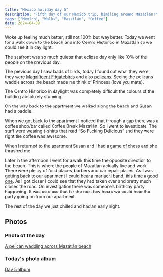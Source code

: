 ```yaml
---
title: "Mexico holiday day 5"
description: "Fifth day of our Mexico trip, bimbling around Mazatlán!"
tags: ["Mexico", "Walks", "Mazatlán", "Coffee"]
date: 2024-04-09
---
```


Woke up feeling much better, still not 100% but way better. Today we went for a walk down to the beach and into Centro Historico in Mazatlán so we could see it in day light.

The seafront was so much quieter that eclipse day only like 10% of the people on the previous day.

The previous day I saw loads of birds, today I found out what they were, they were [Magnificent Frigatebirds](https://en.wikipedia.org/wiki/Magnificent_frigatebird) and also [pelicans](https://en.wikipedia.org/wiki/Pelican). Seeing the pelicans waddle across the beach made me think of Princess (love you mate).

The Centro Historico in daylight was completely difficult the colours of the building absolutely stunning.

On the way back to the apartment we walked along the beach and Susan had a paddle.

When we got back to the apartment I noticed that through a gap there was a coffee shop/bar called [Coffee Break Mazatlán](https://maps.app.goo.gl/zPijFSv4srHbDo8cA). So I went to investigate. The staff were wearing t-shirts that read “So Fucking Delicious” and they were right the coffee was awesome.

When I returned to the apartment Susan and I had a [game of chess](https://www.chess.com/game/daily/644193005) and she thrashed me.

Later in the afternoon I went for a walk this time the opposite direction to the beach. This is where the people of Mazatlán actually live and work. There were plenty of food places, barbers and car repair places. As I was getting back to our apartment [I could hear a mariachi band, this time a good one](https://flickr.com/photos/dletorey/53648140181/in/album-72177720316124504/). As I got closer I could see that they had taken over and pretty much closed the road. On investigation there was someone’s birthday party happening. It was so close that for the next few hours we could hear the party going on from our apartment.

The rest of the day we just chilled and had an early night.

## Photos

### Photo of the day

[A pelican waddling across Mazatlán beach](https://flickr.com/photos/dletorey/53643701269/in/album-72177720316124504/)

### Today's photo album

[Day 5 album](https://flickr.com/photos/dletorey/albums/72177720316124504)
